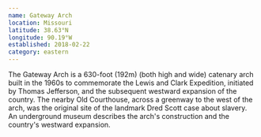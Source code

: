 ```yaml
---
name: Gateway Arch
location: Missouri
latitude: 38.63°N
longitude: 90.19°W
established: 2018-02-22
category: eastern
---
```


The Gateway Arch is a 630-foot (192m) (both high and wide) catenary arch built in the 1960s to commemorate the Lewis and Clark Expedition, initiated by Thomas Jefferson, and the subsequent westward expansion of the country. The nearby Old Courthouse, across a greenway to the west of the arch, was the original site of the landmark Dred Scott case about slavery. An underground museum describes the arch's construction and the country's westward expansion.
